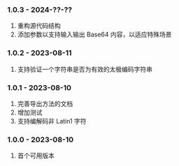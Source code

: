 ### 1.0.3 - 2024-??-??
1. 重构源代码结构
2. 添加参数以支持输入输出 Base64 内容，以适应特殊场景

### 1.0.2 - 2023-08-11
1. 支持验证一个字符串是否为有效的太极编码字符串

### 1.0.1 - 2023-08-10
1. 完善导出方法的文档
2. 增加测试
3. 支持编解码非 Latin1 字符

### 1.0.0 - 2023-08-10
1. 首个可用版本
